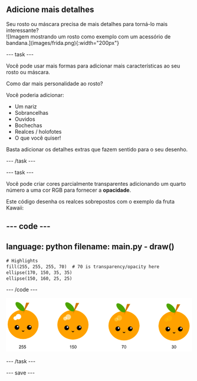 ## Adicione mais detalhes

<div style="display: flex; flex-wrap: wrap">
<div style="flex-basis: 200px; flex-grow: 1; margin-right: 15px;">
Seu rosto ou máscara precisa de mais detalhes para torná-lo mais interessante? 
</div>
<div>
![Imagem mostrando um rosto como exemplo com um acessório de bandana.](images/frida.png){:width="200px"}
</div>
</div>

--- task ---

Você pode usar mais formas para adicionar mais características ao seu rosto ou máscara.

Como dar mais personalidade ao rosto?

Você poderia adicionar:

+ Um nariz
+ Sobrancelhas
+ Ouvidos
+ Bochechas
+ Realces / holofotes
+ O que você quiser!

Basta adicionar os detalhes extras que fazem sentido para o seu desenho.

--- /task ---

--- task ---

Você pode criar cores parcialmente transparentes adicionando um quarto número a uma cor RGB para fornecer a **opacidade**.

Este código desenha os realces sobrepostos com o exemplo da fruta Kawaii:

--- code ---
---
language: python
filename: main.py - draw()
---

    # Highlights    
    fill(255, 255, 255, 70)  # 70 is transparency/opacity here    
    ellipse(170, 150, 35, 35)   
    ellipse(150, 160, 25, 25)

--- /code ---

![Imagem da fruta Kawaii com realce em diferentes opacidades: 30, 70, 150, 255. O valor mais baixo, 30, é mais opaco e 255 é menos opaco.](images/opacity.png)

--- /task ---

--- save ---
